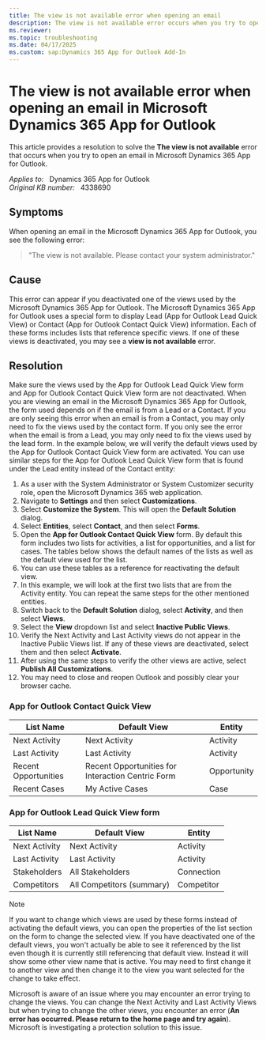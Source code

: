 ```yaml
---
title: The view is not available error when opening an email
description: The view is not available error occurs when you try to open an email in Microsoft Dynamics 365 App for Outlook. Provides a resolution.
ms.reviewer: 
ms.topic: troubleshooting
ms.date: 04/17/2025
ms.custom: sap:Dynamics 365 App for Outlook Add-In
---
```

# The view is not available error when opening an email in Microsoft Dynamics 365 App for Outlook

This article provides a resolution to solve the **The view is not available** error that occurs when you try to open an email in Microsoft Dynamics 365 App for Outlook.

_Applies to:_ &nbsp; Dynamics 365 App for Outlook  
_Original KB number:_ &nbsp; 4338690

## Symptoms

When opening an email in the Microsoft Dynamics 365 App for Outlook, you see the following error:

> "The view is not available. Please contact your system administrator."

## Cause

This error can appear if you deactivated one of the views used by the Microsoft Dynamics 365 App for Outlook. The Microsoft Dynamics 365 App for Outlook uses a special form to display Lead (App for Outlook Lead Quick View) or Contact (App for Outlook Contact Quick View) information. Each of these forms includes lists that reference specific views. If one of these views is deactivated, you may see a **view is not available** error.

## Resolution

Make sure the views used by the App for Outlook Lead Quick View form and App for Outlook Contact Quick View form are not deactivated. When you are viewing an email in the Microsoft Dynamics 365 App for Outlook, the form used depends on if the email is from a Lead or a Contact. If you are only seeing this error when an email is from a Contact, you may only need to fix the views used by the contact form. If you only see the error when the email is from a Lead, you may only need to fix the views used by the lead form. In the example below, we will verify the default views used by the App for Outlook Contact Quick View form are activated. You can use similar steps for the App for Outlook Lead Quick View form that is found under the Lead entity instead of the Contact entity:

1. As a user with the System Administrator or System Customizer security role, open the Microsoft Dynamics 365 web application.
2. Navigate to **Settings** and then select **Customizations**.
3. Select **Customize the System**. This will open the **Default Solution** dialog.
4. Select **Entities**, select **Contact**, and then select **Forms**.
5. Open the **App for Outlook Contact Quick View** form. By default this form includes two lists for activities, a list for opportunities, and a list for cases. The tables below shows the default names of the lists as well as the default view used for the list.
6. You can use these tables as a reference for reactivating the default view.
7. In this example, we will look at the first two lists that are from the Activity entity. You can repeat the same steps for the other mentioned entities.
8. Switch back to the **Default Solution** dialog, select **Activity**, and then select **Views**.
9. Select the **View** dropdown list and select **Inactive Public Views**.
10. Verify the Next Activity and Last Activity views do not appear in the Inactive Public Views list. If any of these views are deactivated, select them and then select **Activate**.
11. After using the same steps to verify the other views are active, select **Publish All Customizations**.
12. You may need to close and reopen Outlook and possibly clear your browser cache.

### App for Outlook Contact Quick View

|List Name| Default View| Entity |
|---|---|---|
| Next Activity| Next Activity|Activity|
| Last Activity| Last Activity|Activity|
| Recent Opportunities| Recent Opportunities for Interaction Centric Form|Opportunity|
| Recent Cases|My Active Cases|Case|

### App for Outlook Lead Quick View form

|List Name|Default View|Entity|
|---|---|---|
| Next Activity| Next Activity|Activity|
| Last Activity| Last Activity|Activity|
| Stakeholders| All Stakeholders|Connection|
| Competitors|All Competitors (summary)|Competitor|

> [!NOTE]
> If you want to change which views are used by these forms instead of activating the default views, you can open the properties of the list section on the form to change the selected view. If you have deactivated one of the default views, you won't actually be able to see it referenced by the list even though it is currently still referencing that default view. Instead it will show some other view name that is active. You may need to first change it to another view and then change it to the view you want selected for the change to take effect.
>
> Microsoft is aware of an issue where you may encounter an error trying to change the views. You can change the Next Activity and Last Activity Views but when trying to change the other views, you encounter an error (**An error has occurred. Please return to the home page and try again**). Microsoft is investigating a protection solution to this issue.
